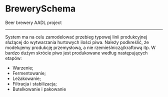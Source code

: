 # BrewerySchema
Beer brewery AADL project

----

System ma na celu zamodelować przebieg typowej linii produkcyjnej służącej do wytwarzania hurtowych ilości piwa. Należy podkreślić, że modelujemy produkcję przemysłową, a nie rzemieślniczą/kraftową itp. W bardzo dużym skrócie piwo jest produkowane według następujących etapów:
  - Warzenie;
  - Fermentowanie;
  - Leżakowanie;
  - Filtracja i stabilizacja;
  - Butelkowanie i pakowanie
